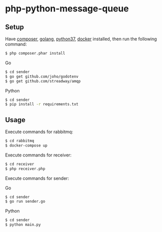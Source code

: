 # php-python-message-queue #

## Setup ##

Have [composer](http://getcomposer.org), [golang](https://golang.org/dl), [python37](https://www.python.org/downloads), [docker](https://www.docker.com/products/docker-desktop) installed, then run the following command:

```bash
$ php composer.phar install
```
Go
```bash
$ cd sender
$ go get github.com/joho/godotenv
$ go get github.com/streadway/amqp
```

Python
```bash
$ cd sender
$ pip install -r requirements.txt
```

## Usage ##
Execute commands for rabbitmq:
```bash
$ cd rabbitmq
$ docker-compose up
```

Execute commands for receiver:
```bash
$ cd receiver
$ php receiver.php
```

Execute commands for sender:

Go
```bash
$ cd sender
$ go run sender.go
```
Python
```bash
$ cd sender
$ python main.py
```
